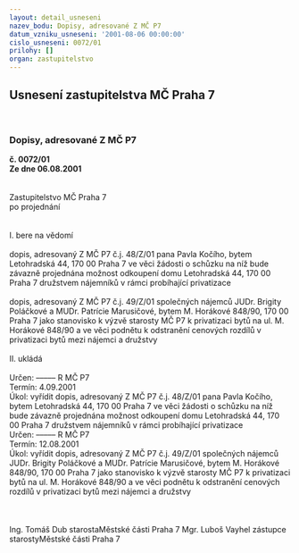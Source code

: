 ```yaml
---
layout: detail_usneseni
nazev_bodu: Dopisy, adresované Z MČ P7
datum_vzniku_usneseni: '2001-08-06 00:00:00'
cislo_usneseni: 0072/01
prilohy: []
organ: zastupitelstvo
---
```

<div id="ucUsn_pList" class="usn">
	<span><h2>Usnesení zastupitelstva MČ Praha 7 </h2>
<br></span><div class="standBody">
<span><h3>Dopisy, adresované Z MČ P7</h3></span><div class="center">
		<strong>č. 0072/01</strong><br>
	</div>
<div class="center">
		<strong>Ze dne 06.08.2001</strong><br><br>
	</div>
<br>Zastupitelstvo MČ Praha 7<br>po projednání<br><br><br>I.	bere na vědomí<br><br> dopis, adresovaný Z MČ P7 č.j. 48/Z/01 pana Pavla Kočího, bytem Letohradská 44, 170 00 Praha 7 ve věci žádosti o schůzku na níž bude závazně projednána možnost odkoupení domu Letohradská 44, 170 00 Praha 7 družstvem nájemníků v rámci probíhající privatizace<br><br>dopis, adresovaný Z MČ P7 č.j. 49/Z/01 společných nájemců JUDr. Brigity Poláčkové a MUDr. Patrície Marusičové, bytem M. Horákové 848/90, 170 00 Praha 7 jako stanovisko k výzvě starosty MČ P7 k privatizaci bytů na ul. M. Horákové 848/90 a ve věci podnětu k odstranění cenových rozdílů v privatizaci bytů mezi nájemci a družstvy<br><br>II.	ukládá <br><br> Určen:	–––––	R MČ P7<br>Termín: 4.09.2001<br>Úkol:	vyřídit dopis, adresovaný Z MČ P7 č.j. 48/Z/01 pana Pavla Kočího, bytem Letohradská 44, 170 00 Praha 7 ve věci žádosti o schůzku na níž bude závazně projednána možnost odkoupení domu Letohradská 44, 170 00 Praha 7 družstvem nájemníků v rámci probíhající privatizace<br>  Určen:	–––––	R MČ P7<br>Termín: 12.08.2001<br>Úkol:	vyřídit dopis, adresovaný Z MČ P7 č.j. 49/Z/01 společných nájemců JUDr. Brigity Poláčkové a MUDr. Patrície Marusičové, bytem M. Horákové 848/90, 170 00 Praha 7 jako stanovisko k výzvě starosty MČ P7 k privatizaci bytů na ul. M. Horákové 848/90 a ve věci podnětu k odstranění cenových rozdílů v privatizaci bytů mezi nájemci a družstvy<br> <br><br> 	<br>Ing. Tomáš Dub starostaMěstské části Praha 7	Mgr. Luboš Vayhel zástupce starostyMěstské části Praha 7<br>	<br><br>
</div>
</div>